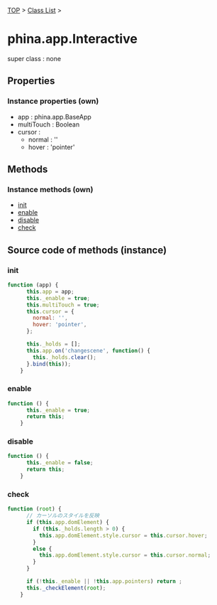 [TOP](../../README.md) > [Class List](../class-list.md) >

# phina.app.Interactive

super class : none

## Properties


### Instance properties (own)

* app : phina.app.BaseApp
* multiTouch : Boolean
* cursor : 
  * normal : ''
  * hover : 'pointer'



## Methods


### Instance methods (own)

* [init](#instance_init)
* [enable](#instance_enable)
* [disable](#instance_disable)
* [check](#instance_check)



## Source code of methods (instance)

### <a name="instance_init"></a>init
```javascript
function (app) {
      this.app = app;
      this._enable = true;
      this.multiTouch = true;
      this.cursor = {
        normal: '',
        hover: 'pointer',
      };

      this._holds = [];
      this.app.on('changescene', function() {
        this._holds.clear();
      }.bind(this));
    }
```

### <a name="instance_enable"></a>enable
```javascript
function () {
      this._enable = true;
      return this;
    }
```

### <a name="instance_disable"></a>disable
```javascript
function () {
      this._enable = false;
      return this;
    }
```

### <a name="instance_check"></a>check
```javascript
function (root) {
      // カーソルのスタイルを反映
      if (this.app.domElement) {
        if (this._holds.length > 0) {
          this.app.domElement.style.cursor = this.cursor.hover;
        }
        else {
          this.app.domElement.style.cursor = this.cursor.normal;
        }
      }

      if (!this._enable || !this.app.pointers) return ;
      this._checkElement(root);
    }
```


